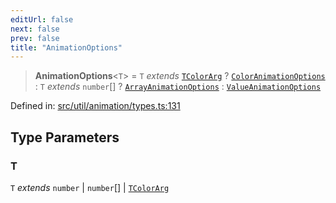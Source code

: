 ```yaml
---
editUrl: false
next: false
prev: false
title: "AnimationOptions"
---
```


> **AnimationOptions**\<`T`\> = `T` *extends* [`TColorArg`](/api/type-aliases/tcolorarg/) ? [`ColorAnimationOptions`](/api/fabric/namespaces/util/type-aliases/coloranimationoptions/) : `T` *extends* `number`[] ? [`ArrayAnimationOptions`](/api/fabric/namespaces/util/type-aliases/arrayanimationoptions/) : [`ValueAnimationOptions`](/api/fabric/namespaces/util/type-aliases/valueanimationoptions/)

Defined in: [src/util/animation/types.ts:131](https://github.com/fabricjs/fabric.js/blob/8748628df7e9de00ba77413bfc3ad9e9fe9d4f30/src/util/animation/types.ts#L131)

## Type Parameters

### T

`T` *extends* `number` \| `number`[] \| [`TColorArg`](/api/type-aliases/tcolorarg/)
